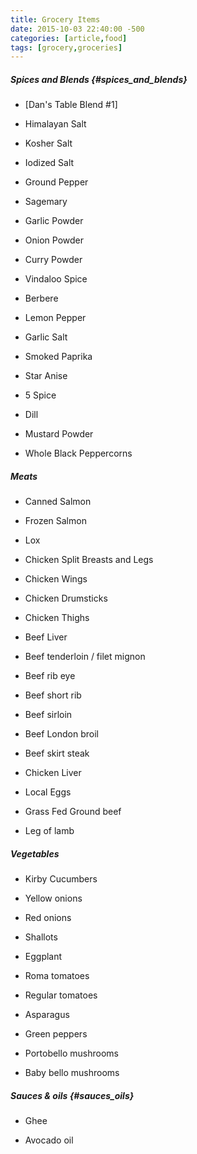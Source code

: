 ```yaml
---
title: Grocery Items
date: 2015-10-03 22:40:00 -500
categories: [article,food]
tags: [grocery,groceries]
---
```


##### Spices and Blends {#spices_and_blends}



-   [Dan\'s Table Blend \#1]

-   Himalayan Salt

-   Kosher Salt

-   Iodized Salt

-   Ground Pepper

-   Sagemary

-   Garlic Powder

-   Onion Powder

-   Curry Powder

-   Vindaloo Spice

-   Berbere

-   Lemon Pepper

-   Garlic Salt

-   Smoked Paprika

-   Star Anise

-   5 Spice

-   Dill

-   Mustard Powder

-   Whole Black Peppercorns



##### Meats



-   Canned Salmon

-   Frozen Salmon

-   Lox

-   Chicken Split Breasts and Legs

-   Chicken Wings

-   Chicken Drumsticks

-   Chicken Thighs

-   Beef Liver

-   Beef tenderloin / filet mignon

-   Beef rib eye

-   Beef short rib

-   Beef sirloin

-   Beef London broil

-   Beef skirt steak

-   Chicken Liver

-   Local Eggs

-   Grass Fed Ground beef

-   Leg of lamb



##### Vegetables



-   Kirby Cucumbers

-   Yellow onions

-   Red onions

-   Shallots

-   Eggplant

-   Roma tomatoes

-   Regular tomatoes

-   Asparagus

-   Green peppers

-   Portobello mushrooms

-   Baby bello mushrooms



##### Sauces & oils {#sauces_oils}



-   Ghee

-   Avocado oil

